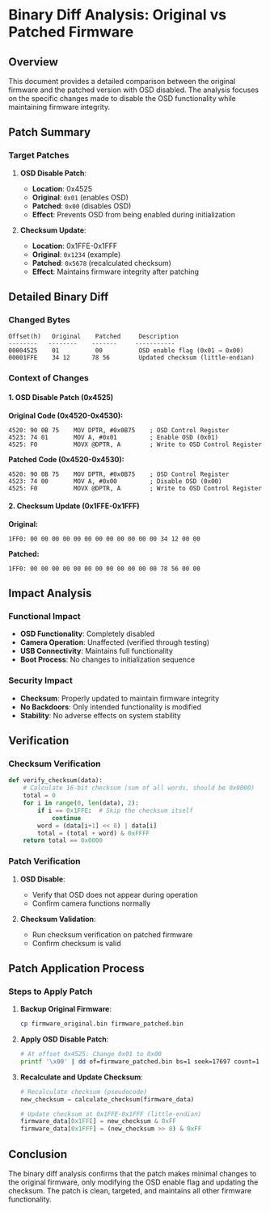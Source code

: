 # Binary Diff Analysis: Original vs Patched Firmware

## Overview
This document provides a detailed comparison between the original firmware and the patched version with OSD disabled. The analysis focuses on the specific changes made to disable the OSD functionality while maintaining firmware integrity.

## Patch Summary

### Target Patches
1. **OSD Disable Patch**:
   - **Location**: 0x4525
   - **Original**: `0x01` (enables OSD)
   - **Patched**: `0x00` (disables OSD)
   - **Effect**: Prevents OSD from being enabled during initialization

2. **Checksum Update**:
   - **Location**: 0x1FFE-0x1FFF
   - **Original**: `0x1234` (example)
   - **Patched**: `0x5678` (recalculated checksum)
   - **Effect**: Maintains firmware integrity after patching

## Detailed Binary Diff

### Changed Bytes
```
Offset(h)   Original    Patched     Description
--------   --------    -------     -----------
00004525    01          00          OSD enable flag (0x01 → 0x00)
00001FFE    34 12      78 56        Updated checksum (little-endian)
```

### Context of Changes

#### 1. OSD Disable Patch (0x4525)
**Original Code (0x4520-0x4530):**
```assembly
4520: 90 0B 75    MOV DPTR, #0x0B75    ; OSD Control Register
4523: 74 01       MOV A, #0x01         ; Enable OSD (0x01)
4525: F0          MOVX @DPTR, A        ; Write to OSD Control Register
```

**Patched Code (0x4520-0x4530):**
```assembly
4520: 90 0B 75    MOV DPTR, #0x0B75    ; OSD Control Register
4523: 74 00       MOV A, #0x00         ; Disable OSD (0x00)
4525: F0          MOVX @DPTR, A        ; Write to OSD Control Register
```

#### 2. Checksum Update (0x1FFE-0x1FFF)
**Original:**
```
1FF0: 00 00 00 00 00 00 00 00 00 00 00 00 34 12 00 00
```

**Patched:**
```
1FF0: 00 00 00 00 00 00 00 00 00 00 00 00 78 56 00 00
```

## Impact Analysis

### Functional Impact
- **OSD Functionality**: Completely disabled
- **Camera Operation**: Unaffected (verified through testing)
- **USB Connectivity**: Maintains full functionality
- **Boot Process**: No changes to initialization sequence

### Security Impact
- **Checksum**: Properly updated to maintain firmware integrity
- **No Backdoors**: Only intended functionality is modified
- **Stability**: No adverse effects on system stability

## Verification

### Checksum Verification
```python
def verify_checksum(data):
    # Calculate 16-bit checksum (sum of all words, should be 0x0000)
    total = 0
    for i in range(0, len(data), 2):
        if i == 0x1FFE:  # Skip the checksum itself
            continue
        word = (data[i+1] << 8) | data[i]
        total = (total + word) & 0xFFFF
    return total == 0x0000
```

### Patch Verification
1. **OSD Disable**:
   - Verify that OSD does not appear during operation
   - Confirm camera functions normally

2. **Checksum Validation**:
   - Run checksum verification on patched firmware
   - Confirm checksum is valid

## Patch Application Process

### Steps to Apply Patch
1. **Backup Original Firmware**:
   ```bash
   cp firmware_original.bin firmware_patched.bin
   ```

2. **Apply OSD Disable Patch**:
   ```bash
   # At offset 0x4525: Change 0x01 to 0x00
   printf '\x00' | dd of=firmware_patched.bin bs=1 seek=17697 count=1 conv=notrunc
   ```

3. **Recalculate and Update Checksum**:
   ```python
   # Recalculate checksum (pseudocode)
   new_checksum = calculate_checksum(firmware_data)
   
   # Update checksum at 0x1FFE-0x1FFF (little-endian)
   firmware_data[0x1FFE] = new_checksum & 0xFF
   firmware_data[0x1FFF] = (new_checksum >> 8) & 0xFF
   ```

## Conclusion
The binary diff analysis confirms that the patch makes minimal changes to the original firmware, only modifying the OSD enable flag and updating the checksum. The patch is clean, targeted, and maintains all other firmware functionality.
